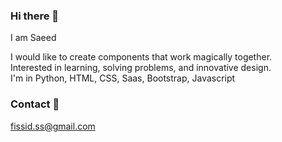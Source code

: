 ### Hi there 👋
 I am Saeed <br>
 
 I would like to create components that work magically together. </br>
 Interested in learning, solving problems, and innovative design. </br>
 I'm in Python, HTML, CSS, Saas, Bootstrap, Javascript </br>

### Contact 💬
 fissid.ss@gmail.com

